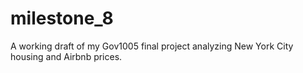 # milestone_8

A working draft of my Gov1005 final project analyzing New York City housing and Airbnb prices.